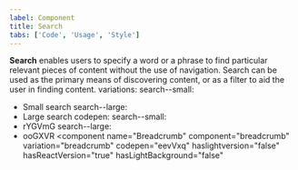 ```yaml
---
label: Component
title: Search
tabs: ['Code', 'Usage', 'Style']
---
```


<page-intro>**Search** enables users to specify a word or a phrase to find particular relevant pieces of content without the use of navigation. Search can be used as the primary means of discovering content, or as a filter to aid the user in finding content.</page-intro>
variations:
  search--small:
  - Small search
  search--large:
  - Large search
codepen:
  search--small:
  - rYGVmG
  search--large:
  - ooGXVR
<component 
    name="Breadcrumb"
    component="breadcrumb" 
    variation="breadcrumb"
    codepen="eevVxq"
    haslightversion="false"
    hasReactVersion="true"
    hasLightBackground="false"
    >
</component>